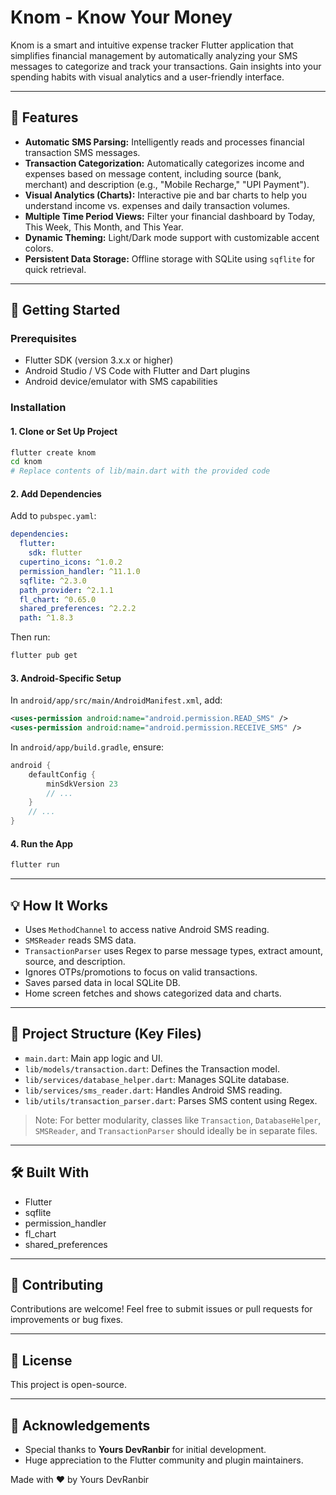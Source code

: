 # Knom - Know Your Money

Knom is a smart and intuitive expense tracker Flutter application that simplifies financial management by automatically analyzing your SMS messages to categorize and track your transactions. Gain insights into your spending habits with visual analytics and a user-friendly interface.

---

## 🌟 Features

- **Automatic SMS Parsing:** Intelligently reads and processes financial transaction SMS messages.
- **Transaction Categorization:** Automatically categorizes income and expenses based on message content, including source (bank, merchant) and description (e.g., "Mobile Recharge," "UPI Payment").
- **Visual Analytics (Charts):** Interactive pie and bar charts to help you understand income vs. expenses and daily transaction volumes.
- **Multiple Time Period Views:** Filter your financial dashboard by Today, This Week, This Month, and This Year.
- **Dynamic Theming:** Light/Dark mode support with customizable accent colors.
- **Persistent Data Storage:** Offline storage with SQLite using `sqflite` for quick retrieval.

---

## 🚀 Getting Started

### Prerequisites

- Flutter SDK (version 3.x.x or higher)
- Android Studio / VS Code with Flutter and Dart plugins
- Android device/emulator with SMS capabilities

### Installation

#### 1. Clone or Set Up Project

```bash
flutter create knom
cd knom
# Replace contents of lib/main.dart with the provided code
```

#### 2. Add Dependencies

Add to `pubspec.yaml`:

```yaml
dependencies:
  flutter:
    sdk: flutter
  cupertino_icons: ^1.0.2
  permission_handler: ^11.1.0
  sqflite: ^2.3.0
  path_provider: ^2.1.1
  fl_chart: ^0.65.0
  shared_preferences: ^2.2.2
  path: ^1.8.3
```

Then run:

```bash
flutter pub get
```

#### 3. Android-Specific Setup

In `android/app/src/main/AndroidManifest.xml`, add:

```xml
<uses-permission android:name="android.permission.READ_SMS" />
<uses-permission android:name="android.permission.RECEIVE_SMS" />
```

In `android/app/build.gradle`, ensure:

```gradle
android {
    defaultConfig {
        minSdkVersion 23
        // ...
    }
    // ...
}
```

#### 4. Run the App

```bash
flutter run
```

---

## 💡 How It Works

- Uses `MethodChannel` to access native Android SMS reading.
- `SMSReader` reads SMS data.
- `TransactionParser` uses Regex to parse message types, extract amount, source, and description.
- Ignores OTPs/promotions to focus on valid transactions.
- Saves parsed data in local SQLite DB.
- Home screen fetches and shows categorized data and charts.

---

## 📁 Project Structure (Key Files)

- `main.dart`: Main app logic and UI.
- `lib/models/transaction.dart`: Defines the Transaction model.
- `lib/services/database_helper.dart`: Manages SQLite database.
- `lib/services/sms_reader.dart`: Handles Android SMS reading.
- `lib/utils/transaction_parser.dart`: Parses SMS content using Regex.

> Note: For better modularity, classes like `Transaction`, `DatabaseHelper`, `SMSReader`, and `TransactionParser` should ideally be in separate files.

---

## 🛠️ Built With

- Flutter
- sqflite
- permission\_handler
- fl\_chart
- shared\_preferences

---

## 🤝 Contributing

Contributions are welcome! Feel free to submit issues or pull requests for improvements or bug fixes.

---

## 📜 License

This project is open-source.

---

## 🙏 Acknowledgements

- Special thanks to **Yours DevRanbir** for initial development.
- Huge appreciation to the Flutter community and plugin maintainers.

Made with ❤️ by Yours DevRanbir

